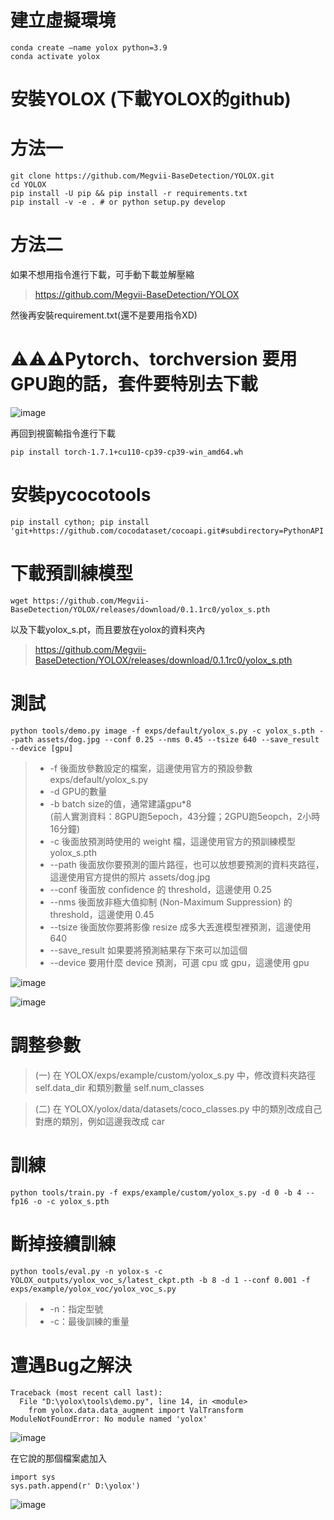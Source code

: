 建立虛擬環境
====
    conda create –name yolox python=3.9
    conda activate yolox

安裝YOLOX (下載YOLOX的github)
====
方法一
==
    git clone https://github.com/Megvii-BaseDetection/YOLOX.git
    cd YOLOX
    pip install -U pip && pip install -r requirements.txt
    pip install -v -e . # or python setup.py develop
方法二
==
如果不想用指令進行下載，可手動下載並解壓縮
> https://github.com/Megvii-BaseDetection/YOLOX

然後再安裝requirement.txt(還不是要用指令XD)

⚠⚠⚠Pytorch、torchversion 要用GPU跑的話，套件要特別去下載
====
![image](https://user-images.githubusercontent.com/46515944/175810603-3918ae61-68d1-4640-ac7b-ed7e0aabcf71.png)

再回到視窗輸指令進行下載

    pip install torch-1.7.1+cu110-cp39-cp39-win_amd64.wh 


安裝pycocotools
====
    pip install cython; pip install 'git+https://github.com/cocodataset/cocoapi.git#subdirectory=PythonAPI'
    
下載預訓練模型
====
    wget https://github.com/Megvii-BaseDetection/YOLOX/releases/download/0.1.1rc0/yolox_s.pth
    
以及下載yolox_s.pt，而且要放在yolox的資料夾內
> https://github.com/Megvii-BaseDetection/YOLOX/releases/download/0.1.1rc0/yolox_s.pth

測試
====
    python tools/demo.py image -f exps/default/yolox_s.py -c yolox_s.pth --path assets/dog.jpg --conf 0.25 --nms 0.45 --tsize 640 --save_result --device [gpu]
    
> *  -f 後面放參數設定的檔案，這邊使用官方的預設參數 exps/default/yolox_s.py
> *  -d GPU的數量
> *  -b batch size的值，通常建議gpu*8  
> (前人實測資料：8GPU跑5epoch，43分鐘；2GPU跑5eopch，2小時16分鐘)
> *  -c 後面放預測時使用的 weight 檔，這邊使用官方的預訓練模型 yolox_s.pth
> *  --path 後面放你要預測的圖片路徑，也可以放想要預測的資料夾路徑，這邊使用官方提供的照片 assets/dog.jpg
> *  --conf 後面放 confidence 的 threshold，這邊使用 0.25
> *  --nms 後面放非極大值抑制 (Non-Maximum Suppression) 的 threshold，這邊使用 0.45
> *  --tsize 後面放你要將影像 resize 成多大丟進模型裡預測，這邊使用 640
> *  --save_result 如果要將預測結果存下來可以加這個
> *  --device 要用什麼 device 預測，可選 cpu 或 gpu，這邊使用 gpu

![image](https://user-images.githubusercontent.com/46515944/175810698-d8b895a1-178d-4ada-a9b7-4b39f9ec95a6.png)

![image](https://user-images.githubusercontent.com/46515944/175810416-4fe84b0c-dbe6-4826-a440-c7f68de7b9a0.png)

調整參數
====
> (一)	在 YOLOX/exps/example/custom/yolox_s.py 中，修改資料夾路徑 self.data_dir 和類別數量 self.num_classes

> (二)	在 YOLOX/yolox/data/datasets/coco_classes.py 中的類別改成自己對應的類別，例如這邊我改成 car


訓練
====
    python tools/train.py -f exps/example/custom/yolox_s.py -d 0 -b 4 --fp16 -o -c yolox_s.pth
    
斷掉接續訓練
===
    python tools/eval.py -n yolox-s -c YOLOX_outputs/yolox_voc_s/latest_ckpt.pth -b 8 -d 1 --conf 0.001 -f exps/example/yolox_voc/yolox_voc_s.py
> *  -n：指定型號
> *  -c：最後訓練的重量



遭遇Bug之解決
===
    Traceback (most recent call last):
      File "D:\yolox\tools\demo.py", line 14, in <module>
        from yolox.data.data_augment import ValTransform
    ModuleNotFoundError: No module named 'yolox'
  
 ![image](https://user-images.githubusercontent.com/46515944/175810808-dba0aa76-0c08-4d56-a34d-b58b50c11ae0.png)
 
 
在它說的那個檔案處加入

    import sys
    sys.path.append(r' D:\yolox')
    
![image](https://user-images.githubusercontent.com/46515944/175810825-debc5211-26a5-4e94-8ce6-0ada4cc62088.png)

